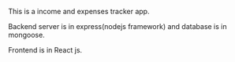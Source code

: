 This is a income and expenses tracker app. 

Backend server is in express(nodejs framework) and database is in mongoose.

Frontend is in React js. 

